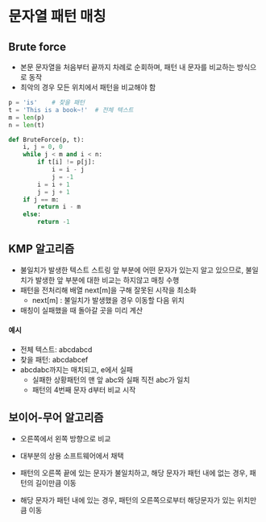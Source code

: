 # 문자열 패턴 매칭



## Brute force

- 본문 문자열을 처음부터 끝까지 차례로 순회하며, 패턴 내 문자를 비교하는 방식으로 동작
- 최악의 경우 모든 위치에서 패턴을 비교해야 함

```python
p = 'is'	# 찾을 패턴
t = 'This is a book~!'	# 전체 텍스트
m = len(p)
n = len(t)

def BruteForce(p, t):
    i, j = 0, 0
    while j < m and i < n:
        if t[i] != p[j]:
            i = i - j
            j = -1
        i = i + 1
        j = j + 1
    if j == m:
        return i - m
    else:
        return -1
```





## KMP 알고리즘

- 불일치가 발생한 텍스트 스트링 앞 부분에 어떤 문자가 있는지 알고 있으므로, 불일치가 발생한 앞 부분에 대한 비교는 하지않고 매칭 수행
- 패턴을 전처리해 배열 next[m]을 구해 잘못된 시작을 최소화
  - next[m] : 불일치가 발생했을 경우 이동할 다음 위치
- 매칭이 실패했을 때 돌아갈 곳을 미리 계산

#### 예시

- 전체 텍스트: abcdabcd
- 찾을 패턴: abcdabcef
- abcdabc까지는 매치되고, e에서 실패
  - 실패한 상황패턴의 맨 앞 abc와 실패 직전 abc가 일치
  - 패턴의 4번째 문자 d부터 비교 시작





## 보이어-무어 알고리즘

- 오른쪽에서 왼쪽 방향으로 비교
- 대부분의 상용 소프트웨어에서 채택
- 패턴의 오른쪽 끝에 있는 문자가 불일치하고, 해당 문자가 패턴 내에 없는 경우, 패턴의 길이만큼 이동

- 해당 문자가 패턴 내에 있는 경우, 패턴의 오른쪽으로부터 해당문자가 있는 위치만큼 이동